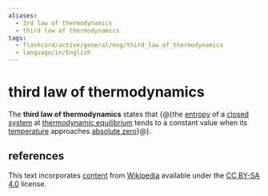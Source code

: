 ```yaml
---
aliases:
  - 3rd law of thermodynamics
  - third law of thermodynamics
tags:
  - flashcard/active/general/eng/third_law_of_thermodynamics
  - language/in/English
---
```


# third law of thermodynamics

The __third law of thermodynamics__ states that {@{the [entropy](entropy.md) of a [closed system](closed%20system.md) at [thermodynamic equilibrium](thermodynamic%20equilibrium.md) tends to a constant value when its [temperature](temperature.md) approaches [absolute zero](absolute%20zero.md)}@}.

## references

This text incorporates [content](https://en.wikipedia.org/wiki/third_law_of_thermodynamics) from [Wikipedia](Wikipedia.md) available under the [CC BY-SA 4.0](https://creativecommons.org/licenses/by-sa/4.0/) license.
